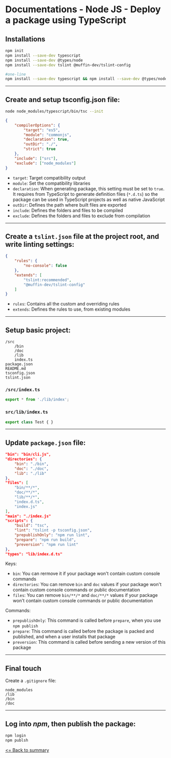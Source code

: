 # Documentations - Node JS - Deploy a package using TypeScript

## Installations

```bash
npm init
npm install --save-dev typescript
npm install --save-dev @types/node
npm install --save-dev tslint @muffin-dev/tslint-config

#one-line
npm install --save-dev typescript && npm install --save-dev @types/node && npm install --save-dev tslint @muffin-dev/tslint-config
```

---

## Create and setup tsconfig.json file:

```bash
node node_modules/typescript/bin/tsc --init
```

```json
{
    "compilerOptions": {
        "target": "es5",
        "module": "commonjs",
        "declaration": true,
        "outDir": "./",
        "strict": true
    },
    "include": ["src"],
    "exclude": ["node_modules"]
}
```

* `target`: Target compatibility output
* `module`: Set the compatibility libraries
* `declaration`: When generating package, this setting must be set to `true`. It requires from TypeScript to generate definition files (`*.d.ts`) so the package can be used in TypeScript projects as well as native JavaScript
* `outDir`: Defines the path where built files are exported
* `include`: Defines the folders and files to be compiled
* `exclude`: Defines the folders and files to exclude from compilation

---

## Create a `tslint.json` file at the project root, and write linting settings:

```json
{
    "rules": {
        "no-console": false
    },
    "extends": [
        "tslint:recommended",
        "@muffin-dev/tslint-config"
    ]
}
```

* `rules`: Contains all the custom and overriding rules
* `extends`: Defines the rules to use, from existing modules

---

## Setup basic project:

```
/src
    /bin
    /doc
    /lib
    index.ts
package.json
README.md
tsconfig.json
tslint.json
```

### `/src/index.ts`

```ts
export * from './lib/index';

```

### `src/lib/index.ts`

```ts
export class Test { }

```

---

## Update `package.json` file:

```json
"bin": "bin/cli.js",
"directories": {
    "bin": "./bin",
    "doc": "./doc",
    "lib": "./lib"
},
"files": [
    "bin/**/*",
    "doc/**/*",
    "lib/**/*",
    "index.d.ts",
    "index.js"
],
"main": "./index.js"
"scripts": {
    "build": "tsc",
    "lint": "tslint -p tsconfig.json",
    "prepublishOnly": "npm run lint",
    "prepare": "npm run build",
    "preversion": "npm run lint"
},
"types": "lib/index.d.ts"
```

Keys:

* `bin`: You can rermove it if your package won't contain custom console commands
* `directories`: You can remove `bin` and `doc` values if your package won't contain custom console commands or public documentation
* `files`: You can remove `bin/**/*` and `doc/**/*` values if your package won't contain custom console commands or public documentation

Commands:

* `prepublishOnly`: This command is called before `prepare`, when you use `npm publish`
* `prepare`: This command is called before the package is packed and published, and when a user installs that package
* `preversion`: This command is called before sending a new version of this package

---

## Final touch

Create a `.gitignore` file:

```
node_modules
/lib
/bin
/doc
```

---

## Log into *npm*, then publish the package:

```bash
npm login
npm publsh
```

[<= Back to summary](./README.md)